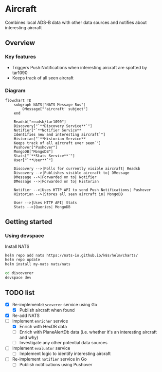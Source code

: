 # Aircraft

Combines local ADS-B data with other data sources and notifies about interesting aircraft

## Overview

### Key features

- Triggers Push Notifications when interesting aircraft are spotted by tar1090
- Keeps track of all seen aircraft

### Diagram

```mermaid
flowchart TD
    subgraph NATS["NATS Message Bus"]
        DMessage["'aircraft' subject"]
    end

    Readsb["readsb/tar1090"]
    Discovery["`**Discovery Service**`"]
    Notifier["`**Notifier Service**
    Identifies new and interesting aircraft`"]
    Historian["`**Historian Service**
    Keeps track of all aircraft ever seen`"]
    Pushover["Pushover"]
    MongoDB["MongoDB"]
    Stats["`**Stats Service**`"]
    User["`**User**`"]

    Discovery -->|Polls for currently visible aircraft| Readsb
    Discovery -->|Publishes visible aircraft to| DMessage
    DMessage -->|Forwarded on to| Notifier
    DMessage -->|Forwarded on to| Historian

    Notifier -->|Uses HTTP API to send Push Notifications| Pushover
    Historian -->|Stores all seen aircraft in| MongoDB

    User -->|Uses HTTP API| Stats
    Stats -->|Queries| MongoDB

```

## Getting started

### Using devspace

Install NATS

```bash
helm repo add nats https://nats-io.github.io/k8s/helm/charts/
helm repo update
helm install my-nats nats/nats
```

```bash
cd discoverer
devspace dev
```

## TODO list

- [x] Re-implement`discoverer` service using Go
  - [x] Publish aircraft when found
- [x] Re-add NATS
- [ ] Implement `enricher` service
  - [x] Enrich with HexDB data
  - [ ] Enrich with PlaneAlertDb data (i.e. whether it's an interesting aircraft and why)
  - [ ] Investigate any other potential data sources
- [ ] Implement `evaluator` service
  - [ ] Implement logic to identify interesting aircraft
- [ ] Re-implement `notifier` service in Go
  - [ ] Publish notifications using Pushover
